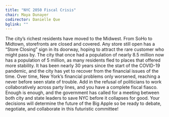 ```yaml
---
title: "NYC 2050 Fiscal Crisis"
chair: Maya Dunayer
codirector: Danielle Que
bglink: ""
---
```

The city’s richest residents have moved to the Midwest. From SoHo to Midtown, storefronts are closed and covered. Any store still open has a “Store Closing” sign in its doorway, hoping to attract the rare customer who might pass by. The city that once had a population of nearly 8.5 million now has a population of 5 million, as many residents fled to places that offered more stability. It has been nearly 30 years since the start of the COVID-19 pandemic, and the city has yet to recover from the financial issues of the time. Over time, New York’s financial problems only worsened, reaching a never before seen state of trouble. Add in the refusal of politicians to work collaboratively across party lines, and you have a complete fiscal fiasco. Enough is enough, and the government has called for a meeting between both city and state leaders to save NYC before it collapses for good. Your decisions will determine the future of the Big Apple so be ready to debate, negotiate, and collaborate in this futuristic committee!
